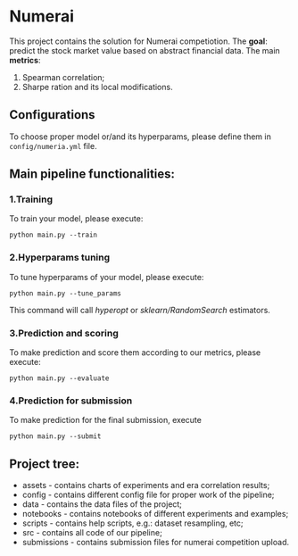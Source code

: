 # Numerai
This project contains the solution for Numerai competiotion.
The __goal__: predict the stock market value based on abstract financial data.
The main __metrics__:
1) Spearman correlation;
2) Sharpe ration and its local modifications.

## Configurations
To choose proper model or/and its hyperparams, please define them in `config/numeria.yml` file.

## Main pipeline functionalities:
### 1.Training
To train your model, please execute:
```
python main.py --train
```

### 2.Hyperparams tuning
To tune hyperparams of your model, please execute:
```
python main.py --tune_params
```
This command will call _hyperopt_ or _sklearn/RandomSearch_ estimators.

### 3.Prediction and scoring
To make prediction and score them according to our metrics, please execute:
```
python main.py --evaluate
```

### 4.Prediction for submission
To make prediction for the final submission, execute
```
python main.py --submit
```

## Project tree:
- assets - contains charts of experiments and era correlation results;
- config - contains different config file for proper work of the pipeline;
- data - contains the data files of the project;
- notebooks - contains notebooks of different experiments and examples;
- scripts - contains help scripts, e.g.: dataset resampling, etc;
- src - contains all code of our pipeline;
- submissions - contains submission files for numerai competition upload.
